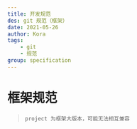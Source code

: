 ```yaml
---
title: 开发规范
des: git 规范（框架）
date: 2021-05-26
author: Kora
tags:
    - git
    - 规范
group: specification
---
```


# 框架规范

> `project 为框架大版本，可能无法相互兼容`

<template>
  <div id="app">
    <mindmap v-model="datas" :draggable='false' height='300'></mindmap>
  </div>
</template>

<script>

export default {
  name: 'App',
  components: {},
  data: () => ({
		datas: [{
			"name":"Git",
			"children":
			[
				{
				"name":"project1",
				"children":
					[
						{"name":"分支 1.0", "children": [
							{"name":"Tag 1.0.1", "children": []},
							{"name":"Tag 1.0.2", "children": []}
						]},
						{"name":"分支 1.1", "children": [
							{"name":"Tag 1.1.1", "children": []},
							{"name":"Tag 1.1.2", "children": []}
						]}
					]
				},
				{name: '...'},
				{
				"name":"project(n)",
				"children":
					[
						{"name":"分支 n.0", "children": [
							{"name":"Tag n.0.1", "children": []},
							{"name":"Tag n.0.2", "children": []}
						]},
						{"name":"分支 n.1", "children": [
							{"name":"Tag n.1.1", "children": []},
							{"name":"Tag n.1.2", "children": []}
						]}
					]
				},
			]
		}]
	})
}
</script>
<style lang='css'>
/* #content{transform: translate(50%, 50%)} */
.depth_0{transform: translate(-15%, 0%)}
</style>
